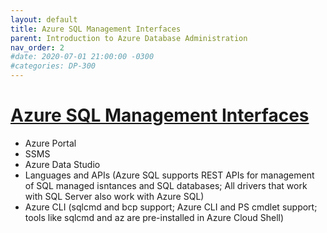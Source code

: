 ```yaml
---
layout: default
title: Azure SQL Management Interfaces
parent: Introduction to Azure Database Administration
nav_order: 2
#date: 2020-07-01 21:00:00 -0300
#categories: DP-300
---
```


# [Azure SQL Management Interfaces](#tab/azure-sql-management-interface-options)  

  * Azure Portal
  * SSMS
  * Azure Data Studio
  * Languages and APIs (Azure SQL supports REST APIs for management of SQL managed isntances and SQL databases; All drivers that work with SQL Server also work with Azure SQL)
  * Azure CLI (sqlcmd and bcp support; Azure CLI and PS cmdlet support; tools like sqlcmd and az are pre-installed in Azure Cloud Shell)


